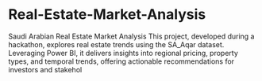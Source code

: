 # Real-Estate-Market-Analysis
Saudi Arabian Real Estate Market Analysis This project, developed during a hackathon, explores real estate trends using the SA_Aqar dataset. Leveraging Power BI, it delivers insights into regional pricing, property types, and temporal trends, offering actionable recommendations for investors and stakehol
